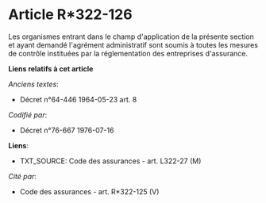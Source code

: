 # Article R*322-126

Les organismes entrant dans le champ d'application de la présente section et ayant demandé l'agrément administratif sont
soumis à toutes les mesures de contrôle instituées par la réglementation des entreprises d'assurance.

**Liens relatifs à cet article**

_Anciens textes_:

  - Décret n°64-446 1964-05-23 art. 8

_Codifié par_:

  - Décret n°76-667 1976-07-16

**Liens**:

  - TXT_SOURCE: Code des assurances - art. L322-27 (M)

_Cité par_:

  - Code des assurances - art. R*322-125 (V)
